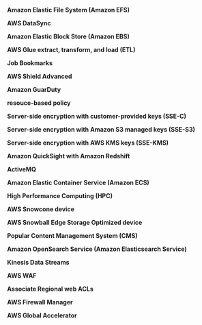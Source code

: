 **Amazon Elastic File System (Amazon EFS)**

**AWS DataSync**

**Amazon Elastic Block Store (Amazon EBS)**

**AWS Glue extract, transform, and load (ETL)**

**Job Bookmarks**

**AWS Shield Advanced**

**Amazon GuarDuty**

**resouce-based policy**

**Server-side encryption with customer-provided keys (SSE-C)**

**Server-side encryption with Amazon S3 managed keys (SSE-S3)**

**Server-side encryption with AWS KMS keys (SSE-KMS)**

**Amazon QuickSight with Amazon Redshift**

**ActiveMQ**

**Amazon Elastic Container Service (Amazon ECS)**

**High Performance Computing (HPC)**

**AWS Snowcone device**

**AWS Snowball Edge Storage Optimized device**

**Popular Content Management System (CMS)**

**Amazon OpenSearch Service (Amazon Elasticsearch Service)**

**Kinesis Data Streams**

**AWS WAF**

**Associate Regional web ACLs**

**AWS Firewall Manager**

**AWS Global Accelerator**
